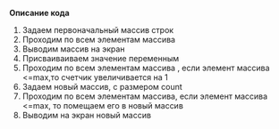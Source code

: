 **Описание кода**

1. Задаем первоначальный массив строк
2. Проходим по всем элементам массива
3. Выводим массив на экран
4. Присваиваиваем значение переменным
5. Проходим по всем элементам массива , если элемент массива <=max,то счетчик увеличивается на 1
6. Задаем новый массив, с размером сount
7. Проходим по всем элементам массива, если элемент массива <=max, то помещаем его в новый массив
8. Выводим на экран новый массив
